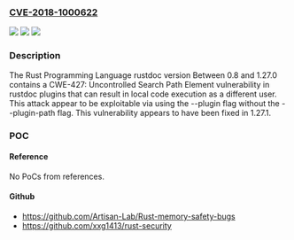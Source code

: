 ### [CVE-2018-1000622](https://cve.mitre.org/cgi-bin/cvename.cgi?name=CVE-2018-1000622)
![](https://img.shields.io/static/v1?label=Product&message=n%2Fa&color=blue)
![](https://img.shields.io/static/v1?label=Version&message=n%2Fa&color=blue)
![](https://img.shields.io/static/v1?label=Vulnerability&message=n%2Fa&color=brighgreen)

### Description

The Rust Programming Language rustdoc version Between 0.8 and 1.27.0 contains a CWE-427: Uncontrolled Search Path Element vulnerability in rustdoc plugins that can result in local code execution as a different user. This attack appear to be exploitable via using the --plugin flag without the --plugin-path flag. This vulnerability appears to have been fixed in 1.27.1.

### POC

#### Reference
No PoCs from references.

#### Github
- https://github.com/Artisan-Lab/Rust-memory-safety-bugs
- https://github.com/xxg1413/rust-security

